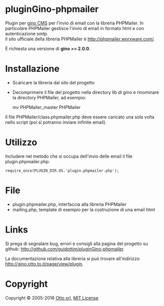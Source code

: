 pluginGino-phpmailer
====================

Plugin per [gino CMS](https://github.com/otto-torino/gino) per l'invio di email con la libreria PHPMailer. In particolare PHPMailer gestisce l'invio di email in formato html e con autenticazione smtp.   
Il sito ufficiale della libreria PHPMailer è http://phpmailer.worxware.com/.

È richiesta una versione di **gino >= 2.0.0**.

# Installazione

* Scaricare la libreria dal sito del progetto
* Decomprimere il file del progetto nella directory lib di gino e rinominare la directory PHPMailer, ad esempio:

	mv PHPMailer_master PHPMailer

Il file PHPMailer/class.phpmailer.php deve essere caricato una sola volta nello script (poi si potranno inviare infinite email).

# Utilizzo

Includere nel metodo che si occupa dell'invio delle email il file plugin.phpmailer.php:

	require_once(PLUGIN_DIR.OS.'plugin.phpmailer.php');

# File

* plugin.phpmailer.php, interfaccia alla libreria PHPMailer
* mailing.php, template di esempio per la costruzione di una email html

# Links

Si prega di segnalare bug, errori e consigli alla pagina del progetto su github: http://github.com/guidottim/pluginGino-phpmailer.

La documentazione relativa alla libreria si può trovare all'indirizzo <a href="http://gino.otto.to.it/page/view/plugin" target="_blank">http://gino.otto.to.it/page/view/plugin</a>.

# Copyright
Copyright © 2005-2016 [Otto srl](http://www.otto.to.it), [MIT License](http://opensource.org/licenses/MIT)